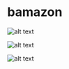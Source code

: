 # bamazon

![alt text](../../bamazonPics/pic1.png "Initial")

![alt text](../../bamazonPics/pic2.png "Order Processed")

![alt text](../../bamazonPics/pic3.png "Prder Failed")

